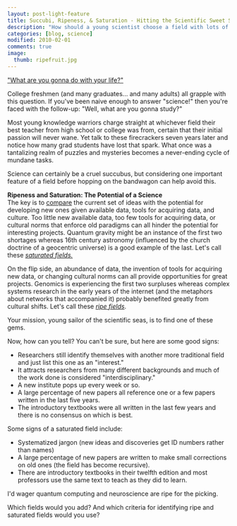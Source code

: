 ```yaml
---
layout: post-light-feature
title: Succubi, Ripeness, & Saturation - Hitting the Scientific Sweet Spot
description: "How should a young scientist choose a field with lots of opportunity?"
categories: [blog, science]
modified: 2010-02-01
comments: true
image:
  thumb: ripefruit.jpg
---
```

<a href="http://www.youtube.com/watch?v=wCF3ywukQYA#t=47.8s">"What are you gonna do with your life?"</a>

College freshmen (and many graduates... and many adults) all grapple with this question. If you've been naive enough to answer "science!" then you're faced with the follow-up: "Well, what are you gonna study?"

Most young knowledge warriors charge straight at whichever field their best teacher from high school or college was from, certain that their initial passion will never wane. Yet talk to these firecrackers seven years later and notice how many grad students have lost that spark. What once was a tantalizing realm of puzzles and mysteries becomes a never-ending cycle of mundane tasks.

Science can certainly be a cruel succubus, but considering one important feature of a field before hopping on the bandwagon can help avoid this.

<strong>Ripeness and Saturation: The Potential of a Science</strong><br>
The key is to [compare](http://www.djstrouse.com/images/currentvspotential.png) the current set of ideas with the potential for developing new ones given available data, tools for acquiring data, and culture. Too little new available data, too few tools for acquiring data, or cultural norms that enforce old paradigms can all hinder the potential for interesting projects. Quantum gravity might be an instance of the first two shortages whereas 16th century astronomy (influenced by the church doctrine of a geocentric universe) is a good example of the last. Let's call these [<em>saturated fields.</em>](http://www.djstrouse.com/images/saturatedscience.png)

On the flip side, an abundance of data, the invention of tools for acquiring new data, or changing cultural norms can all provide opportunities for great projects. Genomics is experiencing the first two surpluses whereas complex systems research in the early years of the internet (and the metaphors about networks that accompanied it) probably benefited greatly from cultural shifts. Let's call these [<em>ripe fields</em>](http://www.djstrouse.com/images/ripescience.png).

Your mission, young sailor of the scientific seas, is to find one of these gems.

Now, how can you tell? You can't be sure, but here are some good signs:
<ul>
	<li>Researchers still identify themselves with another more traditional field and just list this one as an "interest."</li>
	<li>It attracts researchers from many different backgrounds and much of the work done is considered "interdisciplinary."</li>
	<li>A new institute pops up every week or so.</li>
	<li>A large percentage of new papers all reference one or a few papers written in the last five years.</li>
	<li>The introductory textbooks were all written in the last few years and there is no consensus on which is best.</li>
</ul>
Some signs of a saturated field include:
<ul>
	<li>Systematized jargon (new ideas and discoveries get ID numbers rather than names)</li>
	<li>A large percentage of new papers are written to make small corrections on old ones (the field has become recursive).</li>
	<li>There are introductory textbooks in their twelfth edition and most professors use the same text to teach as they did to learn.</li>
</ul>
I'd wager quantum computing and neuroscience are ripe for the picking.

Which fields would you add? And which criteria for identifying ripe and saturated fields would you use?